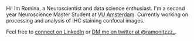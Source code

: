 Hi! Im Romina, a Neuroscientist and data science enthusiast. I'm a second year Neuroscience Master Student at [VU Amsterdam](https://twitter.com/VUamsterdam). Currently working on processing and analysis of IHC staining confocal images. 

Feel free to [connect on LinkedIn](https://www.linkedin.com/in/romina-ambrosini/) or [DM me on twitter at @ramonitzzz_](https://twitter.com/ramonitzzz_).

<!---
ramonitzzz/ramonitzzz is a ✨ special ✨ repository because its `README.md` (this file) appears on your GitHub profile.
You can click the Preview link to take a look at your changes.
--->
